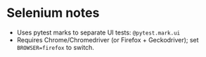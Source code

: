 # Selenium notes

- Uses pytest marks to separate UI tests: `@pytest.mark.ui`
- Requires Chrome/Chromedriver (or Firefox + Geckodriver); set `BROWSER=firefox` to switch.

